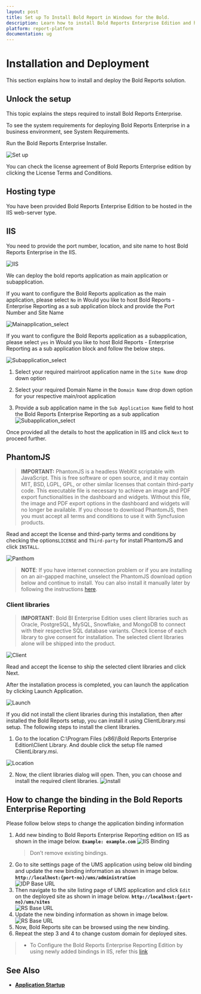 ```yaml
---
layout: post
title: Set up To Install Bold Report in Windows for the Bold.
description: Learn how to install Bold Reports Enterprise Edition and how to host the Bold Reports Enterprise in IIS or IIS Express in your machine. 
platform: report-platform
documentation: ug
---
```


# Installation and Deployment

This section explains how to install and deploy the Bold Reports solution.

## Unlock the setup

This topic explains the steps required to install Bold Reports Enterprise.

To see the system requirements for deploying Bold Reports Enterprise in a business environment, see System Requirements.

Run the Bold Reports Enterprise Installer.

![Set up](/static/assets/on-premise/images/installation/setup.png)

You can check the license agreement of Bold Reports Enterprise edition by clicking the License Terms and Conditions.

## Hosting type

You have been provided Bold Reports Enterprise Edition to be hosted in the IIS web-server type.

## IIS

You need to provide the port number, location, and site name to host Bold Reports Enterprise in the IIS.

![IIS](/static/assets/on-premise/images/installation/iis.png)

We can deploy the bold reports application as main application or subapplication.

If you want to configure the Bold Reports application as the main application, please select `No` in Would you like to host Bold Reports - Enterprise Reporting as a sub application block and provide the Port Number and Site Name

![Mainapplication_select](/static/assets/on-premise/images/installation/mainapplication_select.png)

If you want to configure the Bold Reports application as a subapplication, please select `yes` in Would you like to host Bold Reports - Enterprise Reporting as a sub application block and follow the below steps.

![Subapplication_select](/static/assets/on-premise/images/installation/subapplication_select.png)

1. Select your required main\root application name in the `Site Name` drop down option

2. Select your required Domain Name in the `Domain Name` drop down option for your respective main/root application

3. Provide a sub application name in the `Sub Application Name` field to host the Bold Reports Enterprise Reporting as a sub application
![Subapplication_select](/static/assets/on-premise/images/installation/subapplication_details.png)

Once provided all the details to host the application in IIS and click `Next` to proceed further.

## PhantomJS

> **IMPORTANT:** PhantomJS is a headless WebKit scriptable with JavaScript. This is free software or open source, and it may contain MIT, BSD, LGPL, GPL, or other similar licenses that contain third-party code. This executable file is necessary to achieve an image and PDF export functionalities in the dashboard and widgets. Without this file, the image and PDF export options in the dashboard and widgets will no longer be available. If you choose to download PhantomJS, then you must accept all terms and conditions to use it with Syncfusion products.

Read and accept the license and third-party terms and conditions by checking the options``LICENSE`` and ``Third-party`` for install PhantomJS and click ``INSTALL``.

![Panthom](/static/assets/on-premise/images/installation/panthom.png)

> **NOTE**: If you have internet connection problem or if you are installing on an air-gapped machine, unselect the PhantomJS download option below and continue to install. You can also install it manually later by following the instructions [here](https://help.boldreports.com/enterprise-reporting/administrator-guide/faq/how-to-install-phantomjs-manually/).

### Client libraries

> **IMPORTANT**: Bold BI Enterprise Edition uses client libraries such as Oracle, PostgreSQL, MySQL, Snowflake, and MongoDB to connect with their respective SQL database variants. Check license of each library to give consent for installation. The selected client libraries alone will be shipped into the product.

![Client](/static/assets/on-premise/images/installation/client.png)

Read and accept the license to ship the selected client libraries and click Next.

After the installation process is completed, you can launch the application by clicking Launch Application.

![Launch](/static/assets/on-premise/images/installation/launch.png)

If you did not install the client libraries during this installation, then after installed the Bold Reports setup, you can install it using ClientLibrary.msi setup. The following steps to install the client libraries.

1. Go to the location C:\Program Files (x86)\Bold Reports Enterprise Edition\Client Library. And double click the setup file named ClientLibrary.msi.

![Location](/static/assets/on-premise/images/installation/location.png)

2. Now, the client libraries dialog will open. Then, you can choose and install the required client libraries.
![install](/static/assets/on-premise/images/installation/install.png)

## How to change the binding in the Bold Reports Enterprise Reporting

Please follow below steps to change the application binding information

1. Add new binding to Bold Reports Enterprise Reporting edition on IIS as shown in the image below.
 **`Example: example.com`**
![IIS Binding](/static/assets/on-premise/images/getting-started/add-binding.png)  
    >Don’t remove existing bindings.
2. Go to site settings page of the UMS application using below old binding and update the new binding information as shown in image below.
**`http://localhost:{port-no}/ums/administration`**  
![IDP Base URL](/static/assets/on-premise/images/getting-started/idp-base-url.png)
3. Then navigate to the site listing page of UMS application and click `Edit` on the deployed site as shown in image below.
**`http://localhost:{port-no}/ums/sites`**  
![RS Base URL](/static/assets/on-premise/images/getting-started/ums-url-edit.png)
4. Update the new binding information as shown in image below.![RS Base URL](/static/assets/on-premise/images/getting-started/ums-base-url.png)
5. Now, Bold Reports site can be browsed using the new binding.
6. Repeat the step 3 and 4 to change custom domain for deployed sites.
> * To Configure the Bold Reports Enterprise Reporting Edition by using newly added bindings in IIS, refer this [link](../../how-to/map-a-domain-name-to-bold-reports-site-before-startup/)

## See Also

* [**Application Startup**](../../application-startup/)